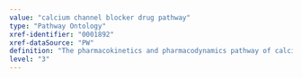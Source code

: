 ```yaml
---
value: "calcium channel blocker drug pathway"
type: "Pathway Ontology"
xref-identifier: "0001892"
xref-dataSource: "PW"
definition: "The pharmacokinetics and pharmacodynamics pathway of calcium channel blockers - agents used as antihypertensive drugs. They are further classified as dihydropyridine and non-dihydropyridine drugs, and both classes are rather selective. Genetic variations can result in changes in drug availability and can cause differences in the response of the organism to the drug."
level: "3"
---
```

